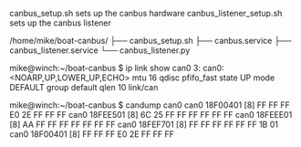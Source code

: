 canbus_setup.sh sets up the canbus hardware
canbus_listener_setup.sh sets up the canbus listener

/home/mike/boat-canbus/
├── canbus_setup.sh
├── canbus.service
├── canbus_listener.service
└── canbus_listener.py

mike@winch:~/boat-canbus $ ip link show can0
3: can0: <NOARP,UP,LOWER_UP,ECHO> mtu 16 qdisc pfifo_fast state UP mode DEFAULT group default qlen 10
    link/can

mike@winch:~/boat-canbus $ candump can0
  can0  18F00401   [8]  FF FF FF E0 2E FF FF FF
  can0  18FEE501   [8]  6C 25 FF FF FF FF FF FF
  can0  18FEEE01   [8]  AA FF FF FF FF FF FF FF
  can0  18FEF701   [8]  FF FF FF FF FF FF 1B 01
  can0  18F00401   [8]  FF FF FF E0 2E FF FF FF

